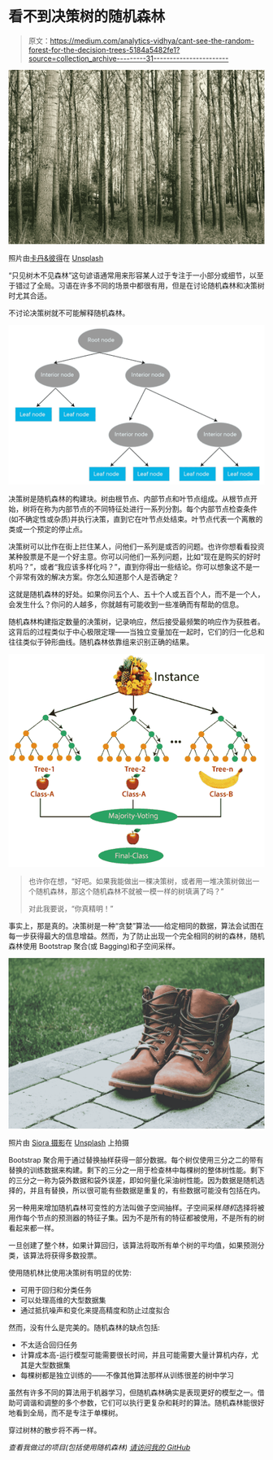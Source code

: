 # 看不到决策树的随机森林

> 原文：<https://medium.com/analytics-vidhya/cant-see-the-random-forest-for-the-decision-trees-5184a5482fe1?source=collection_archive---------31----------------------->

![](img/f2c1bbdac498448f04688e6722dd28d7.png)

照片由[卡丹&彼得](https://unsplash.com/@dankapeter?utm_source=medium&utm_medium=referral)在 [Unsplash](https://unsplash.com?utm_source=medium&utm_medium=referral)

“只见树木不见森林”这句谚语通常用来形容某人过于专注于一小部分或细节，以至于错过了全局。习语在许多不同的场景中都很有用，但是在讨论随机森林和决策树时尤其合适。

不讨论决策树就不可能解释随机森林。

![](img/448f3a5d8a198d4756203e65cbc3ccec.png)

决策树是随机森林的构建块。树由根节点、内部节点和叶节点组成。从根节点开始，树将在称为内部节点的不同特征处进行一系列分割。每个内部节点检查条件(如不确定性或杂质)并执行决策，直到它在叶节点处结束。叶节点代表一个离散的类或一个预定的停止点。

决策树可以比作在街上拦住某人，问他们一系列是或否的问题。也许你想看看投资某种股票是不是一个好主意。你可以问他们一系列问题，比如“现在是购买的好时机吗？”，或者“我应该多样化吗？”，直到你得出一些结论。你可以想象这不是一个非常有效的解决方案。你怎么知道那个人是否确定？

这就是随机森林的好处。如果你问五个人、五十个人或五百个人，而不是一个人，会发生什么？你问的人越多，你就越有可能收到一些准确而有帮助的信息。

随机森林构建指定数量的决策树，记录响应，然后接受最频繁的响应作为获胜者。这背后的过程类似于中心极限定理——当独立变量加在一起时，它们的归一化总和往往类似于钟形曲线。随机森林依靠组来识别正确的结果。

![](img/94f50d5b792b8b84f238c63c63387a5a.png)

> 也许你在想，“好吧。如果我能做出一棵决策树，或者用一堆决策树做出一个随机森林，那这个随机森林不就被一模一样的树填满了吗？”
> 
> 对此我要说，“你真精明！”

事实上，那是真的。决策树是一种“贪婪”算法——给定相同的数据，算法会试图在每一步获得最大的信息增益。然而，为了防止出现一个完全相同的树的森林，随机森林使用 Bootstrap 聚合(或 Bagging)和子空间采样。

![](img/e8217c04bd7a9798302db08faf7b0f87.png)

照片由 [Siora 摄影](https://unsplash.com/@siora18?utm_source=medium&utm_medium=referral)在 [Unsplash](https://unsplash.com?utm_source=medium&utm_medium=referral) 上拍摄

Bootstrap 聚合用于通过替换抽样获得一部分数据。每个树仅使用三分之二的带有替换的训练数据来构建。剩下的三分之一用于检查林中每棵树的整体树性能。剩下的三分之一称为袋外数据和袋外误差，即如何量化采油树性能。因为数据是随机选择的，并且有替换，所以很可能有些数据是重复的，有些数据可能没有包括在内。

另一种用来增加随机森林可变性的方法叫做子空间抽样。子空间采样*随机*选择将被用作每个节点的预测器的特征子集。因为不是所有的特征都被使用，不是所有的树看起来都一样。

一旦创建了整个林，如果计算回归，该算法将取所有单个树的平均值，如果预测分类，该算法将获得多数投票。

使用随机林比使用决策树有明显的优势:

*   可用于回归和分类任务
*   可以处理高维的大型数据集
*   通过抵抗噪声和变化来提高精度和防止过度拟合

然而，没有什么是完美的。随机森林的缺点包括:

*   不太适合回归任务
*   计算成本高-运行模型可能需要很长时间，并且可能需要大量计算机内存，尤其是大型数据集
*   每棵树都是独立训练的——不像其他算法那样从训练很差的树中学习

虽然有许多不同的算法用于机器学习，但随机森林确实是表现更好的模型之一。借助可调谐和调整的多个参数，它们可以执行更复杂和耗时的算法。随机森林能很好地看到全局，而不是专注于单棵树。

穿过树林的散步将不再一样。

*查看我做过的项目(包括使用随机森林)* [*请访问我的 GitHub*](https://github.com/cassnutt)